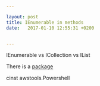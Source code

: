 ```yaml
---

layout: post
title: IEnumerable in methods
date:   2017-01-10 12:55:31 +0200


---
```


IEnumerable vs ICollection vs IList

There is a [package](https://chocolatey.org/packages/AWSTools.Powershell) 

cinst awstools.Powershell
